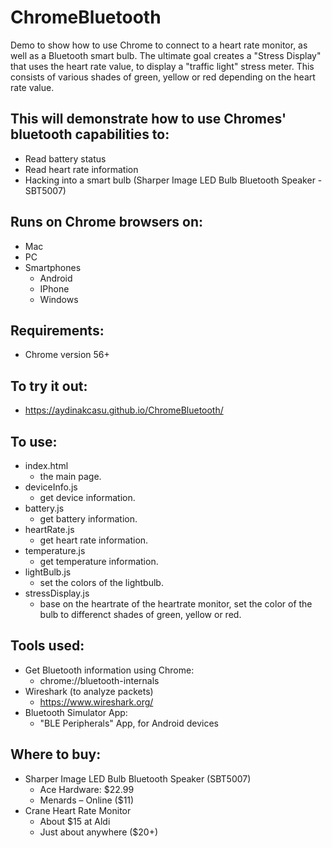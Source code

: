 # ChromeBluetooth
 Demo to show how to use Chrome to connect to a heart rate monitor, as well as a Bluetooth smart bulb.  The ultimate goal creates a "Stress Display" that uses the heart rate value, to display a "traffic light" stress meter.  This consists of various shades of green, yellow or red depending on the heart rate value.

## This will demonstrate how to use Chromes' bluetooth capabilities to:
- Read battery status
- Read heart rate information
- Hacking into a smart bulb (Sharper Image LED Bulb Bluetooth Speaker - SBT5007)

## Runs on Chrome browsers on:
- Mac
- PC
- Smartphones
  * Android
  * IPhone
  * Windows 

## Requirements:
- Chrome version 56+

## To try it out:
- https://aydinakcasu.github.io/ChromeBluetooth/

## To use:
- index.html 
  * the main page.
- deviceInfo.js 
  * get device information.
- battery.js 
  * get battery information.
- heartRate.js 
  * get heart rate information.
- temperature.js 
  * get temperature information.
- lightBulb.js 
  * set the colors of the lightbulb.
- stressDisplay.js 
  * base on the heartrate of the heartrate monitor, set the color of the bulb to differenct shades of green, yellow or red.
 
## Tools used:
- Get Bluetooth information using Chrome: 
  * chrome://bluetooth-internals
- Wireshark (to analyze packets) 
  * https://www.wireshark.org/
- Bluetooth Simulator App: 
  * "BLE Peripherals" App, for Android devices

## Where to buy:
- Sharper Image LED Bulb Bluetooth Speaker (SBT5007)
  * Ace Hardware: $22.99
  * Menards – Online ($11)
- Crane Heart Rate Monitor
  * About $15 at Aldi
  * Just about anywhere ($20+)

